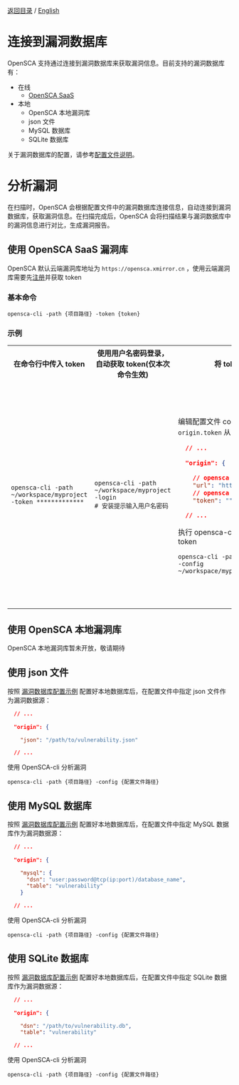 [返回目录](/docs/README-zh-CN.md) / [English](./Vulnerability_Analysis.md)

# 连接到漏洞数据库

OpenSCA 支持通过连接到漏洞数据库来获取漏洞信息。目前支持的漏洞数据库有：

- 在线
  - [OpenSCA SaaS](https://opensca.xmirror.cn)
- 本地
  - OpenSCA 本地漏洞库
  - json 文件
  - MySQL 数据库
  - SQLite 数据库

关于漏洞数据库的配置，请参考[配置文件说明](../Configuration-and-Parameters-zh_CN.md#漏洞数据库配置示例)。

# 分析漏洞

在扫描时，OpenSCA 会根据配置文件中的漏洞数据库连接信息，自动连接到漏洞数据库，获取漏洞信息。在扫描完成后，OpenSCA 会将扫描结果与漏洞数据库中的漏洞信息进行对比，生成漏洞报告。

## 使用 OpenSCA SaaS 漏洞库

OpenSCA 默认云端漏洞库地址为 `https://opensca.xmirror.cn` ，使用云端漏洞库需要先[注册](https://opensca.xmirror.cn/register)并获取 token


### 基本命令

```shell
opensca-cli -path {项目路径} -token {token} 
```

### 示例

<table>
<tr>
<th align="center">在命令行中传入 token</th>
<th align="center">使用用户名密码登录，自动获取 token(仅本次命令生效)</th>
<th align="center">将 token 写入配置文件</th>
<th align="center">将检测结果同步至 OpenSCA SaaS 进行管理</th>
</tr>
<tr>
<td>

```shell
opensca-cli -path ~/workspace/myproject -token *************
```

</td>
<td>

```shell
opensca-cli -path ~/workspace/myproject -login
# 安装提示输入用户名密码
```

</td>

<td>

编辑配置文件 config.json, 将 token 填入 `origin.token` 从 [这里](https://raw.githubusercontent.com/XmirrorSecurity/OpenSCA-cli/master/config.json) 获取配置文件模板

```json
  // ...
  
  "origin": {

    // opensca web service url
    "url": "https://opensca.xmirror.cn",
    // opensca web service token
    "token": "",

  // ... 
```

执行 opensca-cli 命令时，不再需要传入 token

```shell
opensca-cli -path ~/workspace/myproject -config ~/workspace/myproject/config.json
```

</td>
<td>

使用 OpenSCA SaaS 方便进行项目管理、团队协作、漏洞跟踪等，并获得更详细的漏洞信息、许可证信息以及最新的漏洞情报和修复建议。

* 使用 `-proj` 传入空值，可将结果同步至快速检测(方便个人查看)
  ```shell
  opensca-cli -path ~/workspace/myproject -token ************* -proj ""
  ```
* 使用 `-proj` 传入项目 id， 可将结果同步至项目管理(支持团队协作)
  ```shell
  opensca-cli -path ~/workspace/myproject -token ************* -proj ************
  ```

</td>
</tr>
</table>

## 使用 OpenSCA 本地漏洞库

OpenSCA 本地漏洞库暂未开放，敬请期待

## 使用 json 文件

按照 [漏洞数据库配置示例](../Configuration-and-Parameters-zh_CN.md#漏洞数据库配置示例) 配置好本地数据库后，在配置文件中指定 json 文件作为漏洞数据源：

```json
  // ...
  
  "origin": {

    "json": "/path/to/vulnerability.json"

  // ...
```

使用 OpenSCA-cli 分析漏洞

```shell
opensca-cli -path {项目路径} -config {配置文件路径}
```

## 使用 MySQL 数据库

按照 [漏洞数据库配置示例](../Configuration-and-Parameters-zh_CN.md#漏洞数据库配置示例) 配置好本地数据库后，在配置文件中指定 MySQL 数据库作为漏洞数据源：

```json
  // ...
  
  "origin": {

    "mysql": {
      "dsn": "user:password@tcp(ip:port)/database_name",
      "table": "vulnerability"
    }

  // ...
```

使用 OpenSCA-cli 分析漏洞

```shell
opensca-cli -path {项目路径} -config {配置文件路径}
```

## 使用 SQLite 数据库

按照 [漏洞数据库配置示例](../Configuration-and-Parameters-zh_CN.md#漏洞数据库配置示例) 配置好本地数据库后，在配置文件中指定 SQLite 数据库作为漏洞数据源：

```json
  // ...
  
  "origin": {

    "dsn": "/path/to/vulnerability.db",
    "table": "vulnerability"

  // ...
```

使用 OpenSCA-cli 分析漏洞

```shell
opensca-cli -path {项目路径} -config {配置文件路径}
```
